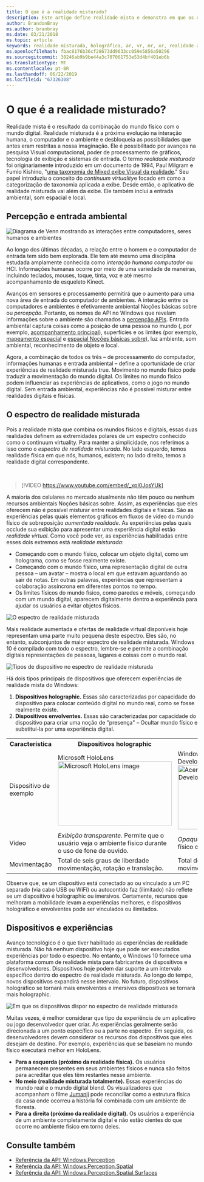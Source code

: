 ```yaml
---
title: O que é a realidade misturado?
description: Este artigo define realidade mista e demonstra em que os dispositivos de AR e VR simples, bem como dispositivos de realidade mista do Windows, como Microsoft HoloLens e o Windows Mixed Reality fones imersivos em exposição, ficam juntamente com o espectro de realidade misturada.
author: BrandonBray
ms.author: branbray
ms.date: 03/21/2018
ms.topic: article
keywords: realidade misturada, holográfica, ar, vr, mr, xr, realidade aumentada, de realidade virtual, explicação
ms.openlocfilehash: fbac8176b36cf28673dd9633cc059e5856a50296
ms.sourcegitcommit: 30246ab9b9be44a3c707061753e53d4bf401eb6b
ms.translationtype: MT
ms.contentlocale: pt-BR
ms.lasthandoff: 06/22/2019
ms.locfileid: "67326308"
---
```

# <a name="what-is-mixed-reality"></a>O que é a realidade misturado?

Realidade mista é o resultado da combinação do mundo físico com o mundo digital. Realidade misturada é a próxima evolução na interação humana, o computador e o ambiente e desbloqueia as possibilidades que antes eram restritas a nossa imaginação. Ele é possibilitado por avanços na pesquisa Visual computacional, poder de processamento de gráficos, tecnologia de exibição e sistemas de entrada. O termo *realidade misturada* foi originariamente introduzido em um documento de 1994, Paul Milgram e Fumio Kishino, "[uma taxonomia de Mixed exibe Visual da realidade](http://etclab.mie.utoronto.ca/people/paul_dir/IEICE94/ieice.html)." Seu papel introduziu o conceito do *continuum virtuality*e focado em como a categorização de taxonomia aplicada a exibe. Desde então, o aplicativo de realidade misturada vai além da exibe. Ele também inclui a entrada ambiental, som espacial e local.

## <a name="environmental-input-and-perception"></a>Percepção e entrada ambiental

![Diagrama de Venn mostrando as interações entre computadores, seres humanos e ambientes](images/mixed-reality-venn-diagram-300px.png)<br> 

Ao longo dos últimas décadas, a relação entre o homem e o computador de entrada tem sido bem explorada. Ele tem até mesmo uma disciplina estudada amplamente conhecida como *interação humana computador* ou HCI. Informações humanas ocorre por meio de uma variedade de maneiras, incluindo teclados, mouses, toque, tinta, voz e até mesmo acompanhamento de esqueleto Kinect.

Avanços em sensores e processamento permitirá que o aumento para uma nova área de entrada do computador de ambientes. A interação entre os computadores e ambientes é efetivamente ambiental Noções básicas sobre ou *percepção*. Portanto, os nomes de API no Windows que revelam informações sobre o ambiente são chamados a [percepção APIs](https://docs.microsoft.com/uwp/api/Windows.Perception). Entrada ambiental captura coisas como a posição de uma pessoa no mundo (, por exemplo, [acompanhamento principal](coordinate-systems.md)), superfícies e os limites (por exemplo, [mapeamento espacial](spatial-mapping.md) e [espacial Noções básicas sobre](case-study-expanding-the-spatial-mapping-capabilities-of-hololens.md)), luz ambiente, som ambiental, reconhecimento de objeto e local.

Agora, a combinação de todos os três – de processamento do computador, informações humanas e entrada ambiental – define a oportunidade de criar experiências de realidade misturada true. Movimento no mundo físico pode traduzir a movimentação do mundo digital. Os limites no mundo físico podem influenciar as experiências de aplicativos, como o jogo no mundo digital. Sem entrada ambiental, experiências não é possível misturar entre realidades digitais e físicas.

## <a name="the-mixed-reality-spectrum"></a>O espectro de realidade misturada

Pois a realidade mista que combina os mundos físicos e digitais, essas duas realidades definem as extremidades polares de um espectro conhecido como o continuum virtuality. Para manter a simplicidade, nos referimos a isso como o *espectro de realidade misturada*. No lado esquerdo, temos realidade física em que nós, humanos, existem; no lado direito, temos a realidade digital correspondente.

<br>

>[!VIDEO https://www.youtube.com/embed/_xpI0JosYUk]

A maioria dos celulares no mercado atualmente não têm pouco ou nenhum recursos ambientais Noções básicas sobre. Assim, as experiências que eles oferecem não é possível misturar entre realidades digitais e físicas. São as experiências pelas quais elementos gráficos em fluxos de vídeo do mundo físico de sobreposição *aumentada realidade*. As experiências pelas quais occlude sua exibição para apresentar uma experiência digital estão *realidade virtual*. Como você pode ver, as experiências habilitadas entre esses dois extremos está *realidade misturada*:
* Começando com o mundo físico, colocar um objeto digital, como um holograma, como se fosse realmente existe.
* Começando com o mundo físico, uma representação digital de outra pessoa – um avatar – mostra o local em que estavam aguardando ao sair de notas. Em outras palavras, experiências que representam a colaboração assíncrona em diferentes pontos no tempo.
* Os limites físicos do mundo físico, como paredes e móveis, começando com um mundo digital, aparecem digitalmente dentro a experiência para ajudar os usuários a evitar objetos físicos.

![O espectro de realidade misturada](images/mixed-reality-spectrum-550px.png)

Mais realidade aumentada e ofertas de realidade virtual disponíveis hoje representam uma parte muito pequena deste espectro. Eles são, no entanto, subconjuntos de maior espectro de realidade misturada. Windows 10 é compilado com todo o espectro, lembre-se e permite a combinação digitais representações de pessoas, lugares e coisas com o mundo real.

![Tipos de dispositivo no espectro de realidade misturada](images/mixed-reality-spectrum-device-types-550px.png)

Há dois tipos principais de dispositivos que oferecem experiências de realidade mista do Windows:
1. **Dispositivos holographic.** Essas são caracterizadas por capacidade do dispositivo para colocar conteúdo digital no mundo real, como se fosse realmente existe.
2. **Dispositivos envolventes.** Essas são caracterizadas por capacidade do dispositivo para criar uma noção de "presença" – Ocultar mundo físico e substituí-la por uma experiência digital.

<table>
<tr>
<th width="20%"> Característica</th><th width="40%"> Dispositivos holographic</th><th width="40%"> Dispositivos de imersão</th>
</tr><tr>
<td> Dispositivo de exemplo</td><td> Microsoft HoloLens<br /> <img alt="Microsoft HoloLens image" width="300" height="169" src="images/mshololens-hero1-whitbg-rgb-300px.png" /></td><td> Windows Acer misturadas realidade Development Edition<br /> <img alt="Acer Windows Mixed Reality Development Edition image" width="300" height="169" src="images/acer-windows-mixed-reality-development-edition-headset-300px.jpg" /></td>
</tr><tr>
<td> Vídeo</td><td> <i>Exibição transparente.</i> Permite que o usuário veja o ambiente físico durante o uso de fone de ouvido.</td><td> <i>Opaque display.</i> Bloqueia o ambiente físico durante o uso de fone de ouvido.</td>
</tr><tr>
<td> Movimentação</td><td> Total de seis graus de liberdade movimentação, rotação e translação.</td><td> Total de seis graus de liberdade movimentação, rotação e translação.</td>
</tr>
</table>

Observe que, se um dispositivo está conectado ao ou vinculado a um PC separado (via cabo USB ou WiFi) ou autocontido faz (ilimitado) não reflete se um dispositivo é holographic ou imersivos. Certamente, recursos que melhoram a mobilidade levam a experiências melhores, e dispositivos holográfico e envolventes pode ser vinculados ou ilimitados.

## <a name="devices-and-experiences"></a>Dispositivos e experiências

Avanço tecnológico é o que tiver habilitado as experiências de realidade misturada. Não há nenhum dispositivo hoje que pode ser executados experiências por todo o espectro. No entanto, o Windows 10 fornece uma plataforma comum de realidade mista para fabricantes de dispositivos e desenvolvedores. Dispositivos hoje podem dar suporte a um intervalo específico dentro do espectro de realidade misturada. Ao longo do tempo, novos dispositivos expandirá nesse intervalo. No futuro, dispositivos holográfico se tornará mais envolventes e imersivos dispositivos se tornará mais holographic.

![Em que os dispositivos dispor no espectro de realidade misturada](images/mixed-reality-spectrum-device-placement-550px.png)

Muitas vezes, é melhor considerar que tipo de experiência de um aplicativo ou jogo desenvolvedor quer criar. As experiências geralmente serão direcionada a um ponto específico ou a parte no espectro. Em seguida, os desenvolvedores devem considerar os recursos dos dispositivos que eles desejam de destino. Por exemplo, experiências que se baseiam no mundo físico executará melhor em HoloLens.
* **Para a esquerda (próximo da realidade física).** Os usuários permanecem presentes em seus ambientes físicos e nunca são feitos para acreditar que eles têm restantes nesse ambiente.
* **No meio (realidade misturada totalmente).** Essas experiências do mundo real e o mundo digital blend. Os visualizadores que acompanham o filme [Jumanji](https://en.wikipedia.org/wiki/Jumanji) pode reconciliar como a estrutura física da casa onde ocorreu a história foi combinada com um ambiente de floresta.
* **Para a direita (próximo da realidade digital).** Os usuários a experiência de um ambiente completamente digital e não estão cientes do que ocorre no ambiente físico em torno deles.


## <a name="see-also"></a>Consulte também
* [Referência da API: Windows.Perception](https://docs.microsoft.com/uwp/api/Windows.Perception)
* [Referência da API: Windows.Perception.Spatial](https://docs.microsoft.com/uwp/api/Windows.Perception.Spatial)
* [Referência da API: Windows.Perception.Spatial.Surfaces](https://docs.microsoft.com/uwp/api/Windows.Perception.Spatial.Surfaces)
